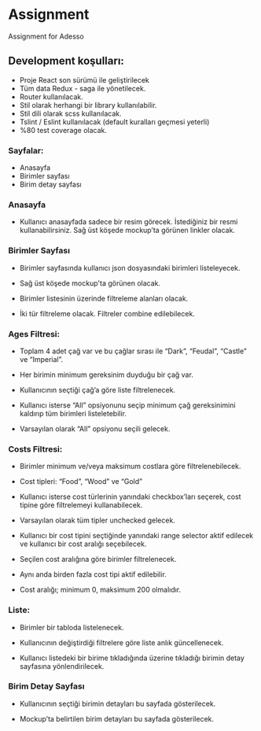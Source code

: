 # Assignment

Assignment for Adesso

## Development koşulları:

- Proje React son sürümü ile geliştirilecek
- Tüm data Redux - saga ile yönetilecek.
- Router kullanılacak.
- Stil olarak herhangi bir library kullanılabilir.
- Stil dili olarak scss kullanılacak.
- Tslint / Eslint kullanılacak (default kuralları geçmesi yeterli)
- %80 test coverage olacak.

### Sayfalar:

- Anasayfa
- Birimler sayfası
- Birim detay sayfası

### Anasayfa

- Kullanıcı anasayfada sadece bir resim görecek. İstediğiniz bir resmi kullanabilirsiniz. Sağ üst köşede mockup’ta görünen linkler olacak.

### Birimler Sayfası

- Birimler sayfasında kullanıcı json dosyasındaki birimleri listeleyecek.

- Sağ üst köşede mockup'ta görünen olacak.

- Birimler listesinin üzerinde filtreleme alanları olacak.

- İki tür filtreleme olacak. Filtreler combine edilebilecek.

### Ages Filtresi:

- Toplam 4 adet çağ var ve bu çağlar sırası ile “Dark”, “Feudal”, “Castle” ve “Imperial”.

- Her birimin minimum gereksinim duyduğu bir çağ var.

- Kullanıcının seçtiği çağ’a göre liste filtrelenecek.

- Kullanıcı isterse “All” opsiyonunu seçip minimum çağ gereksinimini kaldırıp tüm birimleri listeletebilir.

- Varsayılan olarak “All” opsiyonu seçili gelecek.

### Costs Filtresi:

- Birimler minimum ve/veya maksimum costlara göre filtrelenebilecek.

- Cost tipleri: “Food”, “Wood” ve “Gold”

- Kullanıcı isterse cost türlerinin yanındaki checkbox’ları seçerek, cost tipine göre filtrelemeyi kullanabilecek.

- Varsayılan olarak tüm tipler unchecked gelecek.

- Kullanıcı bir cost tipini seçtiğinde yanındaki range selector aktif edilecek ve kullanıcı bir cost aralığı seçebilecek.

- Seçilen cost aralığına göre birimler filtrelenecek.

- Aynı anda birden fazla cost tipi aktif edilebilir.

- Cost aralığı; minimum 0, maksimum 200 olmalıdır.

### Liste:

- Birimler bir tabloda listelenecek.

- Kullanıcının değiştirdiği filtrelere göre liste anlık güncellenecek.

- Kullanıcı listedeki bir birime tıkladığında üzerine tıkladığı birimin detay sayfasına yönlendirilecek.

### Birim Detay Sayfası

- Kullanıcının seçtiği birimin detayları bu sayfada gösterilecek.

- Mockup’ta belirtilen birim detayları bu sayfada gösterilecek.
